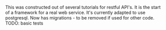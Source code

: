This was constructed out of several tutorials for restful API's.
It is the start of a framework for a real web service. 
It's currently adapted to use postgresql.
Now has migrations - to be removed if used for other code.
TODO: basic tests
